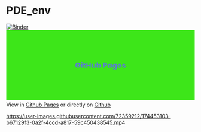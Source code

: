 # PDE_env
[![Binder](https://mybinder.org/badge_logo.svg)](https://mybinder.org/v2/gh/RaffaeleParadiso/Partial_differential_equations/HEAD)
[<img alt="alt_text" width="alt_text" src="images/b.png" />]([https://raffaeleparadiso.github.io/Partial_differential_equations/])
View in [Github Pages](https://raffaeleparadiso.github.io/Partial_differential_equations/) 
or directly on [Github](https://github.com/RaffaeleParadiso/Partial_differential_equations)


https://user-images.githubusercontent.com/72359212/174453103-b67129f3-0a2f-4ccd-a817-59c450438545.mp4

